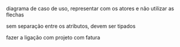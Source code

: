 diagrama de caso de uso, representar com os atores e não utilizar as flechas

sem separação entre os atributos, devem ser tipados

fazer a ligação com projeto com fatura

